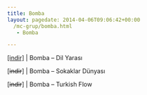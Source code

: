 ```yaml
---
title: Bomba
layout: pagedate: 2014-04-06T09:06:42+00:00
  /mc-grup/bomba.html
   - Bomba

---
```

<a href="https://cloud.mail.ru/public/b7acea8ce0f9/Bomba%20-%20Dil%20Yarasi%201997" target="_blank">[indir]</a> | Bomba &#8211; Dil Yarası

[<del>indir</del>] | Bomba &#8211; Sokaklar Dünyası

[<del>indir</del>] | Bomba &#8211; Turkish Flow